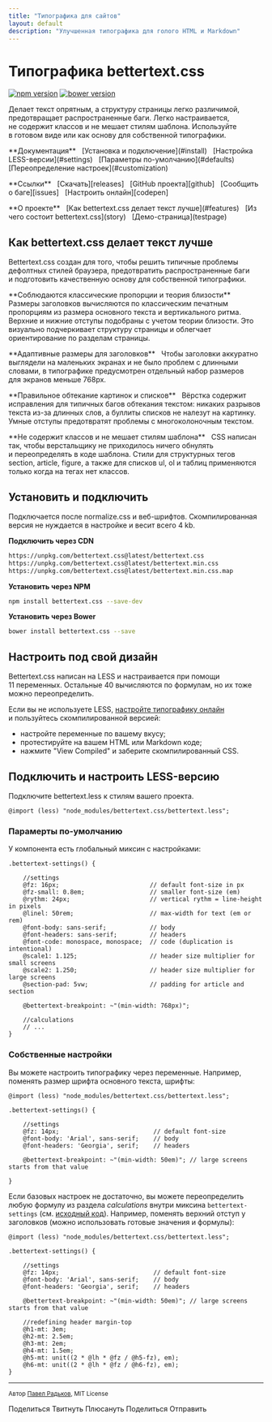 ```yaml
---
title: "Типографика для сайтов"
layout: default
description: "Улучшенная типографика для голого HTML и Markdown"
---
```


# Типографика bettertext.css

[![npm version](https://badge.fury.io/js/bettertext.css.svg)](http://badge.fury.io/js/bettertext.css) [![bower version](https://badge.fury.io/bo/bettertext.css.svg)](http://badge.fury.io/bo/bettertext.css)

Делает текст опрятным, а структуру страницы легко различимой, предотвращает распространенные баги. Легко настраивается, не содержит классов и не мешает стилям шаблона. Используйте в готовом виде или как основу для собственной типографики.

<div class="row">
    <div class="col-xs-shrink">
        <p>
        **Документация**  
        [Установка и подключение](#install)  
        [Настройка LESS-версии](#settings)  
        [Параметры по-умолчанию](#defaults)  
        [Переопределение настроек](#customization)
        </p>
    </div>
    <div class="col-xs-shrink">
        <p>
        **Ссылки**  
        [Скачать][releases]  
        [GitHub проекта][github]  
        [Сообщить о баге][issues]  
        [Настроить онлайн][codepen]
        </p>
    </div>
    <div class="col-xs-shrink">
        <p>
        **О проекте**  
        [Как bettertext.css делает текст лучше](#features)  
        [Из чего состоит bettertext.css](story)  
        [Демо-страница](testpage)
        </p>
    </div>
</div>

<a name="features" id="features"></a>

## Как bettertext.css делает текст лучше

Bettertext.css создан для того, чтобы решить типичные проблемы дефолтных стилей браузера, предотвратить распространенные баги и подготовить качественную основу для собственной типографики.

<div class="row" style="max-width: calc(50rem + 30px);">
    <div class="col-xs-12 col-sm-6">
        <p>
        **Соблюдаются классические пропорции и теория близости**  
        Размеры заголовков вычисляются по классическим печатным пропорциям из размера основного текста и вертикального ритма. Верхние и нижние отступы подобраны с учетом теории близости. Это визуально подчеркивает структуру страницы и облегчает ориентирование по разделам страницы.
        </p>
    </div>
    <div class="col-xs-12 col-sm-6">
        <p>
        **Адаптивные размеры для заголовков**  
        Чтобы заголовки аккуратно выглядели на маленьких экранах и не было проблем с длинными словами, в типографике предусмотрен отдельный набор размеров для экранов меньше 768px.
        </p>
    </div>
    <div class="col-xs-12 col-sm-6">
        <p>
        **Правильное обтекание картинок и списков**  
        Вёрстка содержит исправления для типичных багов обтекания текстом: никаких разрывов текста из-за длинных слов, а буллиты списков не налезут на картинку. Умные отступы предотвратят проблемы с многоколоночным текстом.
        </p>
    </div>
    <div class="col-xs-12 col-sm-6">
        <p>
        **Не содержит классов и не мешает стилям шаблона**  
        CSS написан так, чтобы верстальщику не приходилось ничего обнулять и переопределять в коде шаблона. Стили для структурных тегов section, article, figure, а также для списков ul, ol и таблиц применяются только когда на тегах нет классов.
        </p>
    </div>
</div>

<a name="install" id="install"></a>

## Установить и подключить

Подключается после normalize.css и веб-шрифтов. Скомпилированная версия не нуждается в настройке и весит всего 4 kb.

**Подключить через CDN**
```bash
https://unpkg.com/bettertext.css@latest/bettertext.css
https://unpkg.com/bettertext.css@latest/bettertext.min.css
https://unpkg.com/bettertext.css@latest/bettertext.min.css.map
```

**Установить через NPM**
```bash
npm install bettertext.css --save-dev
```

**Установить через Bower**
```bash
bower install bettertext.css --save
```

## Настроить под свой дизайн

Bettertext.css написан на LESS и настраивается при помощи 11 переменных. Остальные 40 вычисляются по формулам, но их тоже можно переопределить.

Если вы не используете LESS, [настройте типографику онлайн][codepen] и пользуйтесь скомпилированной версией:

* настройте переменные по вашему вкусу;
* протестируйте на вашем HTML или Markdown коде;
* нажмите "View Compiled" и заберите скомпилированный CSS.

<a name="settings" id="settings"></a>

## Подключить и настроить LESS-версию

Подключите bettertext.less к стилям вашего проекта.

```less
@import (less) "node_modules/bettertext.css/bettertext.less";
```

<a name="defaults" id="defaults"></a>

### Парамерты по-умолчанию

У компонента есть глобальный миксин с настройками:

```less
.bettertext-settings() {

    //settings
    @fz: 16px;                         // default font-size in px
    @fz-small: 0.8em;                  // smaller font-size (em)
    @rythm: 24px;                      // vertical rythm = line-height in pixels
    @linel: 50rem;                     // max-width for text (em or rem)
    @font-body: sans-serif;            // body
    @font-headers: sans-serif;         // headers
    @font-code: monospace, monospace;  // code (duplication is intentional)
    @scale1: 1.125;                    // header size multiplier for small screens
    @scale2: 1.250;                    // header size multiplier for large screens
    @section-pad: 5vw;                 // padding for article and section

    @bettertext-breakpoint: ~"(min-width: 768px)";

    //calculations
    // ...
}
```

<a name="customization" id="customization"></a>

### Собственные настройки

Вы можете настроить типографику через переменные. Например, поменять размер шрифта основного текста, шрифты:

```less
@import (less) "node_modules/bettertext.css/bettertext.less";

.bettertext-settings() {

    //settings
    @fz: 14px;                          // default font-size
    @font-body: 'Arial', sans-serif;    // body
    @font-headers: 'Georgia', serif;    // headers

    @bettertext-breakpoint: ~"(min-width: 50em)"; // large screens starts from that value

}
```

Если базовых настроек не достаточно, вы можете переопределить любую формулу из раздела *calculations* внутри миксина `bettertext-settings` (см. [исходный код][source]).
Например, поменять верхний отступ у заголовков (можно использовать готовые значения и формулы):

```less
@import (less) "node_modules/bettertext.css/bettertext.less";

.bettertext-settings() {

    //settings
    @fz: 14px;                          // default font-size
    @font-body: 'Arial', sans-serif;    // body
    @font-headers: 'Georgia', serif;    // headers

    @bettertext-breakpoint: ~"(min-width: 50em)"; // large screens starts from that value

    //redefining header margin-top
    @h1-mt: 3em;
    @h2-mt: 2.5em;
    @h3-mt: 2em;
    @h4-mt: 1.5em;
    @h5-mt: unit((2 * @lh * @fz / @h5-fz), em);
    @h6-mt: unit((2 * @lh * @fz / @h6-fz), em);
}
```

---

<small>Автор [Павел Радьков](http://paulradzkov.com), MIT License</small>

<p class="likely">
    <span class="facebook">Поделиться</span>
    <span class="twitter">Твитнуть</span>
    <span class="gplus">Плюсануть</span>
    <span class="vkontakte">Поделиться</span>
    <span class="telegram">Отправить</span>
</p>



[github]: https://github.com/paulradzkov/bettertext.css
[releases]: https://github.com/paulradzkov/bettertext.css/releases
[issues]: https://github.com/paulradzkov/bettertext.css/issues
[codepen]: http://codepen.io/paulradzkov/pen/Mygdrb
[source]: https://github.com/paulradzkov/bettertext.css/blob/master/bettertext.less
